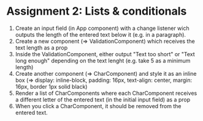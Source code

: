 # Assignment 2: Lists & conditionals

1. Create an input field (in App component) with a change listener wich outputs the length of the entered text below it (e.g. in a paragraph).
2. Create a new component (=> ValidationComponent) which receives the text length as a prop
3. Inside the ValidationComponent, either output "Text too short" or "Text long enough" depending on the text lenght (e.g. take 5 as a minimum length)
4. Create another component (=> CharComponent) and style it as an inline box (=> display: inline-block, padding: 16px, text-align: center, margin: 16px, border 1px solid black)
5. Render a list of CharComponents where each CharComponent receives a different letter of the entered text (in the initial input field) as a prop
6. When you click a CharComponent, it should be removed from the entered text.



